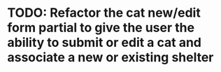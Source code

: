 # TODO: Refactor the cat new/edit form partial to give the user the ability to submit or edit a cat and associate a new or existing shelter
